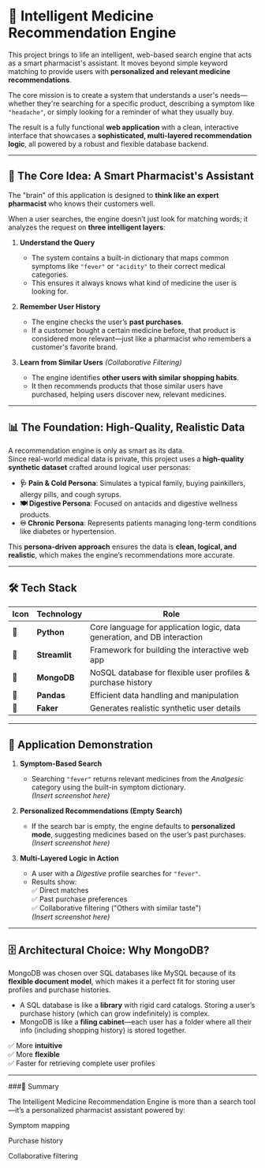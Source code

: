 # 💊 Intelligent Medicine Recommendation Engine

This project brings to life an intelligent, web-based search engine that acts as a smart pharmacist's assistant. It moves beyond simple keyword matching to provide users with **personalized and relevant medicine recommendations**.  

The core mission is to create a system that understands a user's needs—whether they're searching for a specific product, describing a symptom like `"headache"`, or simply looking for a reminder of what they usually buy.

The result is a fully functional **web application** with a clean, interactive interface that showcases a **sophisticated, multi-layered recommendation logic**, all powered by a robust and flexible database backend.

---

## 🧠 The Core Idea: A Smart Pharmacist's Assistant

The "brain" of this application is designed to **think like an expert pharmacist** who knows their customers well.  

When a user searches, the engine doesn’t just look for matching words; it analyzes the request on **three intelligent layers**:

1. **Understand the Query**  
   - The system contains a built-in dictionary that maps common symptoms like `"fever"` or `"acidity"` to their correct medical categories.  
   - This ensures it always knows what kind of medicine the user is looking for.  

2. **Remember User History**  
   - The engine checks the user’s **past purchases**.  
   - If a customer bought a certain medicine before, that product is considered more relevant—just like a pharmacist who remembers a customer's favorite brand.  

3. **Learn from Similar Users** *(Collaborative Filtering)*  
   - The engine identifies **other users with similar shopping habits**.  
   - It then recommends products that those similar users have purchased, helping users discover new, relevant medicines.  

---

## 📊 The Foundation: High-Quality, Realistic Data

A recommendation engine is only as smart as its data.  
Since real-world medical data is private, this project uses a **high-quality synthetic dataset** crafted around logical user personas:

- **🩺 Pain & Cold Persona**: Simulates a typical family, buying painkillers, allergy pills, and cough syrups.  
- **🍽️ Digestive Persona**: Focused on antacids and digestive wellness products.  
- **♾️ Chronic Persona**: Represents patients managing long-term conditions like diabetes or hypertension.  

This **persona-driven approach** ensures the data is **clean, logical, and realistic**, which makes the engine’s recommendations more accurate.

---

## 🛠️ Tech Stack

| Icon | Technology | Role |
|------|------------|------|
| 🐍 | **Python** | Core language for application logic, data generation, and DB interaction |
| 🎈 | **Streamlit** | Framework for building the interactive web app |
| 🍃 | **MongoDB** | NoSQL database for flexible user profiles & purchase history |
| 🐼 | **Pandas** | Efficient data handling and manipulation |
| 🤡 | **Faker** | Generates realistic synthetic user details |

---

## 📸 Application Demonstration

1. **Symptom-Based Search**  
   - Searching `"fever"` returns relevant medicines from the *Analgesic* category using the built-in symptom dictionary.  
   *(Insert screenshot here)*  

2. **Personalized Recommendations (Empty Search)**  
   - If the search bar is empty, the engine defaults to **personalized mode**, suggesting medicines based on the user’s past purchases.  
   *(Insert screenshot here)*  

3. **Multi-Layered Logic in Action**  
   - A user with a *Digestive* profile searches for `"fever"`.  
   - Results show:  
     ✅ Direct matches  
     ✅ Past purchase preferences  
     ✅ Collaborative filtering ("Others with similar taste")  
   *(Insert screenshot here)*  

---

## 🗄️ Architectural Choice: Why MongoDB?

MongoDB was chosen over SQL databases like MySQL because of its **flexible document model**, which makes it a perfect fit for storing user profiles and purchase histories.  

- A SQL database is like a **library** with rigid card catalogs. Storing a user’s purchase history (which can grow indefinitely) is complex.  
- MongoDB is like a **filing cabinet**—each user has a folder where all their info (including shopping history) is stored together.  

✅ More **intuitive**  
✅ More **flexible**  
✅ Faster for retrieving complete user profiles  

---

###🎯 Summary

The Intelligent Medicine Recommendation Engine is more than a search tool—it’s a personalized pharmacist assistant powered by:

Symptom mapping

Purchase history

Collaborative filtering
